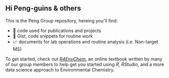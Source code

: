 ## Hi Peng-guins & others

This is the Peng Group repository, hereing you'll find:

- 📑 code used for publications and projects 
- 📝 Gist, code snippets for routine work
- 📈 documents for lab operations and routine analysis (i.e. Non-target MS)

To get started, check out [*R4EnvChem*](https://uoftchem-teaching.github.io/R4EnvChem/), an online textbook written by many of our group members to help get you started using *R*, *RStudio*, and a more data science approach to Environmental Chemistry. 

